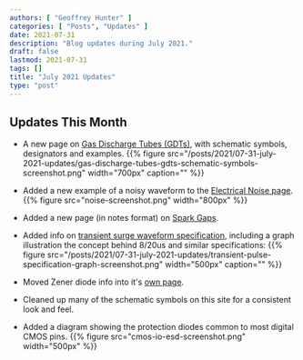 ```yaml
---
authors: [ "Geoffrey Hunter" ]
categories: [ "Posts", "Updates" ]
date: 2021-07-31
description: "Blog updates during July 2021."
draft: false
lastmod: 2021-07-31
tags: []
title: "July 2021 Updates"
type: "post"
---
```


## Updates This Month

* A new page on [Gas Discharge Tubes (GDTs)](/electronics/components/gas-discharge-tubes-gdts/), with schematic symbols, designators and examples.
    {{% figure src="/posts/2021/07-31-july-2021-updates/gas-discharge-tubes-gdts-schematic-symbols-screenshot.png" width="700px" caption="" %}}

* Added a new example of a noisy waveform to the [Electrical Noise page](/electronics/circuit-design/electrical-noise/).
    {{% figure src="noise-screenshot.png" width="800px" %}}

* Added a new page (in notes format) on [Spark Gaps](/electronics/components/spark-gaps/).

* Added info on [transient surge waveform specification](/electronics/circuit-design/esd-protection/#_lighting_surge_characterization_and_test_transient_pulses), including a graph illustration the concept behind 8/20us and similar specifications:
    {{% figure src="/posts/2021/07-31-july-2021-updates/transient-pulse-specification-graph-screenshot.png" width="500px" caption="" %}}

* Moved Zener diode info into it's [own page](/electronics/components/diodes/zener-diodes/).

* Cleaned up many of the schematic symbols on this site for a consistent look and feel.

* Added a diagram showing the protection diodes common to most digital CMOS pins.
    {{% figure src="cmos-io-esd-screenshot.png" width="500px" %}}
